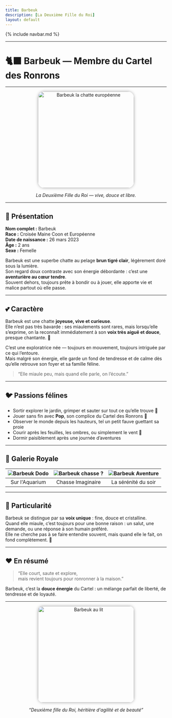 ```yaml
---
title: Barbeuk
description: [La Deuxième Fille du Roi]
layout: default
---
```


{% include navbar.md %}

---

# 🐈‍⬛ Barbeuk — Membre du Cartel des Ronrons

---

<div align="center">
  <img src="/Bestiaire/assets/images/Barbeuk.jpg" alt="Barbeuk la chatte européenne" width="300" style="border-radius: 20px; box-shadow: 0 0 10px rgba(0,0,0,0.3);">
  <p><em>La Deuxième Fille du Roi — vive, douce et libre.</em></p>
</div>

---

## 🐾 Présentation

**Nom complet :** Barbeuk  
**Race :** Croisée Maine Coon et Européenne  
**Date de naissance :** 26 mars 2023  
**Âge :** 2 ans  
**Sexe :** Femelle  

Barbeuk est une superbe chatte au pelage **brun tigré clair**, légèrement doré sous la lumière.  
Son regard doux contraste avec son énergie débordante : c’est une **aventurière au cœur tendre**.  
Souvent dehors, toujours prête à bondir ou à jouer, elle apporte vie et malice partout où elle passe.  

---

## 💕 Caractère

Barbeuk est une chatte **joyeuse, vive et curieuse**.  
Elle n’est pas très bavarde : ses miaulements sont rares, mais lorsqu’elle s’exprime, on la reconnaît immédiatement à son **voix très aiguë et douce**, presque chantante. 🎵

C’est une exploratrice née — toujours en mouvement, toujours intriguée par ce qui l’entoure.  
Mais malgré son énergie, elle garde un fond de tendresse et de calme dès qu’elle retrouve son foyer et sa famille féline.

> “Elle miaule peu, mais quand elle parle, on l’écoute.”

---

## 🐦 Passions félines

- Sortir explorer le jardin, grimper et sauter sur tout ce qu’elle trouve 🌿  
- Jouer sans fin avec **Pop**, son complice du Cartel des Ronrons 🎾  
- Observer le monde depuis les hauteurs, tel un petit fauve guettant sa proie  
- Courir après les feuilles, les ombres, ou simplement le vent 🍃  
- Dormir paisiblement après une journée d’aventures  

---

## 📸 Galerie Royale

| ![Barbeuk Dodo](/Bestiaire/assets/images/BarbeukAqua.jpg) | ![Barbeuk chasse ?](/Bestiaire/assets/images/BarbeukHerb.jpg) | ![Barbeuk Aventure](/Bestiaire/assets/images/BarbeukDodo.jpg) |
|:--:|:--:|:--:|
| Sur l'Aquarium | Chasse Imaginaire | La sérénité du soir |

---

## 🌟 Particularité

Barbeuk se distingue par sa **voix unique** : fine, douce et cristalline.  
Quand elle miaule, c’est toujours pour une bonne raison : un salut, une demande, ou une réponse à son humain préféré.  
Elle ne cherche pas à se faire entendre souvent, mais quand elle le fait, on fond complètement. 💖

---

## ❤️ En résumé

> “Elle court, saute et explore,  
> mais revient toujours pour ronronner à la maison.”

Barbeuk, c’est la **douce énergie** du Cartel : un mélange parfait de liberté, de tendresse et de loyauté.

---

<div align="center">
  <img src="/Bestiaire/assets/images/BarbeukRok.jpg" alt="Barbeuk au lit" width="300" style="border-radius: 15px; box-shadow: 0 0 10px rgba(0,0,0,0.3);">
  <p><em>“Deuxième fille du Roi, héritière d'agilité et de beauté”</em></p>
</div>


